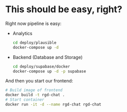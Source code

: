 # This should be easy, right?

Right now pipeline is easy:

- Analytics

  ```sh
  cd deploy/plausible
  docker-compose up -d
  ```

- Backend (Database and Storage)

  ```sh
  cd deploy/supabase/docker
  docker-compose up -d -p supabase
  ```

And then you start our frontend:

```sh
# Build image of frontend
docker build -t rgd-chat .
# Start container
docker run -it -d --name rgd-chat rgd-chat
```
